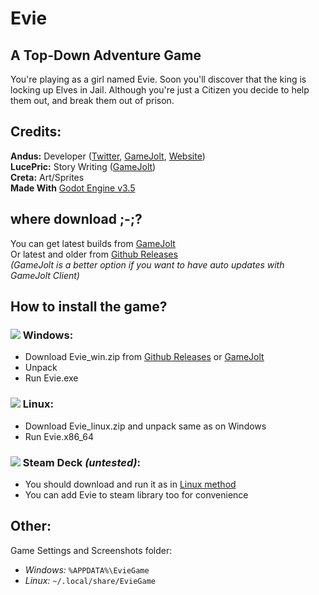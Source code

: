 # Evie
## A Top-Down Adventure Game
You're playing as a girl named Evie. Soon you'll discover that the king is locking up Elves in Jail. Although you're just a Citizen you decide to help them out, and break them out of prison.
## Credits:
**Andus:** Developer ([Twitter](https://twitter.com/anduseee), [GameJolt](https://gamejolt.com/@Andusee), [Website](https://andus.dev/))</br>
**LucePric:** Story Writing ([GameJolt](https://gamejolt.com/@LucePric))</br>
**Creta:** Art/Sprites</br>
**Made With** [Godot Engine v3.5](https://godotengine.org/)
## where download ;-;?
You can get latest builds from [GameJolt](https://gamejolt.com/games/projectevie/699766)</br>
Or latest and older from [Github Releases](https://github.com/LnlyPie/Evie/releases)</br>
_(GameJolt is a better option if you want to have auto updates with GameJolt Client)_

## How to install the game?
### ![](https://img.shields.io/badge/-0078D6?style=for-the-badge&logo=windows&logoColor=white) Windows:
 - Download Evie_win.zip from [Github Releases](https://github.com/LnlyPie/Evie/releases) or [GameJolt](https://gamejolt.com/games/projectevie/699766)
 - Unpack
 - Run Evie.exe
### ![](https://img.shields.io/badge/-111927?style=for-the-badge&logo=linux&logoColor=white) Linux:
 - Download Evie_linux.zip and unpack same as on Windows
 - Run Evie.x86_64
### ![](https://img.shields.io/badge/-000000?style=for-the-badge&logo=steamdeck&logoColor=white) Steam Deck _(untested)_:
 - You should download and run it as in [Linux method](#-linux)
 - You can add Evie to steam library too for convenience

## Other:
Game Settings and Screenshots folder:
 - _Windows:_ `%APPDATA%\EvieGame`
 - _Linux:_ `~/.local/share/EvieGame`
